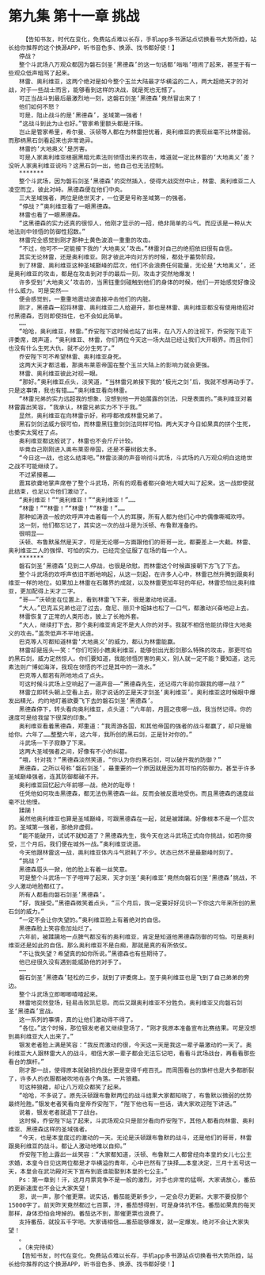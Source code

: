 # 第九集 第十一章 挑战
        【告知书友，时代在变化，免费站点难以长存，手机app多书源站点切换看书大势所趋，站长给你推荐的这个换源APP，听书音色多、换源、找书都好使！】
       停战？
       整个斗武场八万观众都因为磐石剑圣‘黑德森’的这一句话都‘嗡嗡’喧闹了起来，甚至于有一些观众低声暗骂了起来。
       林雷、奥利维亚，这两个绝对是如今整个玉兰大陆最才华横溢的二人，两大超绝天才的对战，对于一些战士而言，能够看到这样的决战，就是死也无憾了。
       可正当战斗到最后最激烈地一刻，这磐石剑圣‘黑德森’竟然冒出来了！
       他们如何不怒？
       可是，阻止战斗的是‘黑德森’，圣域第一强者！
       “这战斗到此为止也好。”管家希里额头都是汗珠。
       岂止是管家希里，希尔曼、沃顿等人都在为林雷担忧着，奥利维亚的表现丝毫不比林雷弱。而那柄黑石剑看起来也非常诡异。
       林雷的‘大地奥义’是厉害。
       可是人家奥利维亚根据黑暗元素法则领悟出来的攻击，难道就一定比林雷的‘大地奥义’差？没听人家奥利维亚说吗？这黑石剑一出，他自己也无法控制。
       *******
       整个斗武场，因为磐石剑圣‘黑德森’的突然插入，使得大战突然中止，林雷、奥利维亚二人凌空而立，彼此对峙。黑德森便在他们中央。
       三大圣域强者，两位是绝世天才，一位更是号称圣域第一的强者。
       “停战？”奥利维亚看了一眼黑德森。
       林雷也看了一眼黑德森。
       “这黑德森的实力还真的很惊人，他刚才显示的一招，绝非简单的斗气。而应该是一种从大地法则中领悟的防御性招数。”
       林雷完全感觉到刚才那种土黄色波浪一重重的攻击。
       “不过，他可不一定能接下我的‘大地奥义’攻击。”林雷对自己的绝招依旧很有自信。
       其实无论林雷，还是奥利维亚。刚才彼此冲向对方的时候，都处于蓄势阶段。
       到了林雷、奥利维亚这种圣域巅峰的层次，他们不会浪费任何能量，无论是‘大地奥义’，还是奥利维亚的攻击，都是在攻击到对手的最后一刻，攻击才突然地爆发！
       许多受到‘大地奥义’攻击的，当黑钰重剑碰触到他们的身体的时候，他们一开始感觉好像没什么威力。可是突然——
       便会感觉到，一重重地震动波直接冲击他们的内脏。
       刚才，黑德森一招将林雷、奥利维亚二人给避开，那也是林雷、奥利维亚都没有使用绝招对付黑德森，否则即使挡住，也不会如此简单。
       ……
       “哈哈，奥利维亚，林雷。”乔安陛下这时候也站了出来，在八万人的注视下，乔安陛下走下评委席，朗声道，“奥利维亚、林雷，你们两位今天这一场大战已经让我们大开眼界。而且你们也没有什么生死大仇，就不必分生死了。”
       乔安陛下可不希望林雷、奥利维亚身死。
       这两大天才都活着，那奥布莱恩帝国在整个玉兰大陆上的影响力就会更强。
       林雷、奥利维亚彼此对视一眼。
       “那好。”奥利维亚点头，淡笑道，“当林雷兄弟接下我的‘极光之剑’后，我就不想再动手了。只是这事情，我也有错……”奥利维亚看向林雷。
       “林雷兄弟的实力远超我的想象，没想到他一开始展露的剑法，只是表面的。”奥利维亚对着林雷露出笑容，“我承认，林雷兄弟实力不下于我。”
       显然，奥利维亚在向林雷示好，称呼都改成林雷兄弟了。
       黑石剑剑法威力很可怕，而林雷黑钰重剑剑法同样可怕。两大天才今日如果真的拼个生死，也委实太冤枉了点。
       奥利维亚都这般说了，林雷也不会斤斤计较。
       毕竟自己刚刚进入奥布莱恩帝国，还是不要树敌太多。
       “今日这一战，也这么结束吧。”林雷淡漠的声音响彻斗武场，斗武场的八万观众明白这绝世之战不可能继续了。
       不过紧接着……
       震耳欲聋地掌声席卷了整个斗武场，所有的观看者都兴奋地大喊大叫了起来。这一战即使就此结束，也足以令他们激动了。
       “奥利维亚！”“奥利维亚！”“奥利维亚！”……
       “林雷！”“林雷！”“林雷！”“林雷！”……
       那种如涛浪一般的欢呼声冲击着每一个人的耳膜，所有人都为他们心中的偶像嘶喊欢呼。
       这一刻，他们都忘记了，其实这一次的战斗是为沃顿、布鲁默准备的。
       很明显——
       沃顿、布鲁默虽然是天才，可是无论哪一方面跟他们的哥哥一比，都要差上一大截。林雷、奥利维亚二人的强悍、可怕的实力，已经完全征服了在场的每一个人。
       *******
       磐石剑圣‘黑德森’见到二人停战，也很是欣慰。而林雷这个时候直接朝下方飞了下去。
       整个斗武场的欢呼声依旧不断地响起，从这一刻起，在许多人心中，林雷已然升腾到跟奥利维亚一样的地位。如果加上林雷在石雕界的成就，以及林雷更加年轻的年纪，林雷恐怕比奥利维亚，更加配得上天才二字。
       “哥——”沃顿坐在位置上，看到林雷飞下来，很是激动地说道。
       “大人。”巴克五兄弟也迎了过去，詹尼、丽贝卡姐妹也松了一口气，都激动兴奋地迎上去。
       林雷恢复了正常的人类形态，披上了长袍外套。
       “大人，继续打下去，那个奥利维亚肯定不是大人你的对手。我就不相信他能抗得住大地奥义的攻击。”盖茨低声不平地说道。
       巴克等人可都知道林雷‘大地奥义’的威力，都认为林雷能赢。
       林雷却是摇头一笑：“你们可别小瞧奥利维亚，能够创出光影剑那么特殊的攻击，那更可怕的黑石剑，威力定然惊人。你们要知道，我能领悟厉害的奥义，别人就一定不能？要知道，这元素法则广博如海洋，我现在领悟的不过是其中的一滴水。”
       巴克等人都若有所地地点了点头。
       可这时候斗武场上空响起了一道声音——“黑德森先生，还记得六年前你跟我的哪一战？”
       林雷立即转头朝上空看上去，刚才说话的正是天才剑圣‘奥利维亚’。奥利维亚这时候眼中爆发出精光，灼灼地盯着欲要飞下去的磐石剑圣‘黑德森’。
       黑德森停下，转头看向奥利维亚，点头道：“六年前，月圆之夜哪一战，我当然记得。你的速度可是给我留下很深的印象。”
       奥利维亚看着黑德森，郑重道：“我周游各国，和其他帝国的强者的战斗都赢了，却只是输给你。六年了……整整六年，这六年，我所创的黑石剑，正是针对你的。”
       斗武场一下子寂静了下来。
       这两大圣域强者之间，好像有不小的纠葛。
       “哦，针对我？”黑德森淡然笑道，“你认为你的黑石剑，可以破开我的防御？”
       黑德森，之所以号称‘磐石剑圣’，最重要的一个原因就是因为其可怕的防御力。甚至于许多圣域巅峰强者，连其防御都破不开。
       奥利维亚回忆起六年前哪一战，绝对的耻辱！
       任凭他如何攻击黑德森，都无法伤黑德森一丝。反而会被反震地受伤。而且黑德森的速度丝毫不比他慢。
       蹂躏！
       虽然他奥利维亚也算是圣域巅峰，可跟黑德森在一起，就是被蹂躏。好像根本不是一个层次的。圣域第一强者，那绝非虚假。
       “能不能破开，试试不就知道了？黑德森先生，我今天在这斗武场正式向你挑战，如若你接受，三个月后，我们便在城外一战。”奥利维亚说道。
       今天他跟林雷这一战，奥利维亚体内斗气损耗了不少。状态已然不是最巅峰时刻了。
       “挑战？”
       黑德森眉头一掀，他的脸上有着一丝笑意。
       可是整个斗武场一下子喧哗了起来，天才剑圣‘奥利维亚’竟然向磐石剑圣‘黑德森’挑战，不少人激动地脸都红了。
       所有人都看向磐石剑圣‘黑德森’。
       “好，我接受。”黑德森微笑着点头，“三个月后，我一定要好好见识一下你这六年来所创的黑石剑的威力。”
       “一定不会让你失望的。”奥利维亚脸上有着绝对的自信。
       黑德森脸上笑容愈加灿烂了。
       六年前，被蹂躏地一点脾气都没有的奥利维亚，肯定是知道他黑德森防御的可怕。可是奥利维亚还是如此的自信。那么奥利维亚不是白痴，那就是真的有所依仗。
       “不让我失望？希望真的如你所说。”黑德森也有些期待了。
       他已经很久没有遇到能威胁他的对手了。
       ……
       磐石剑圣‘黑德森’轻松的三步，就到了评委席上。至于奥利维亚也是飞到了自己弟弟的旁边。
       整个斗武场立即唧唧喳喳起来。
       林雷地突然登场，轻易击败凯尼恩。而后又跟奥利维亚不分胜负。奥利维亚又向磐石剑圣‘黑德森’宣战。
       这一系列的事情，真的让他们激动得不得了。
       “各位。”这个时候，那位银发老者又继续登场了，“刚才我原本准备宣布比赛结果。可是没想到奥利维亚大人出来了。”
       银发老者脸上满是笑容：“我反而激动的很，今天这一天是我这一辈子最激动的一天了。奥利维亚大人跟林雷大人的战斗，相信大家一辈子都会无法忘记吧，看看斗武场战台，再看看那些看台的旗杆。”
       刚才那一战，使得原本就破损的战台更是变得千疮百孔。而周围看台的旗杆也是大多都断裂了，许多人的衣服都被吹地在各个角落。一片狼藉。
       可这种狼藉，却让八万观众都笑了起来。
       “哈哈，不多说了。原先沃顿跟布鲁默两位的战斗结果大家都知晓了，布鲁默以微弱的优势最终险胜。”银发老者笑看向皇帝乔安陛下，“陛下他也有一些话，请大家欢迎陛下讲话。”
       说着，银发老者就退下了战台。
       这时候，乔安陛下站了起来，斗武场观众只是部分看向乔安陛下，其他人都看向林雷、奥利维亚、黑德森这样的圣域强者。
       “今天，也是本皇度过的激动的一天。无论是沃顿跟布鲁默的战斗，还是他们的哥哥，林雷跟奥利维亚的战斗。都让人激动地难以自抑。”
       乔安陛下脸上露出一丝笑容：“大家都知道，沃顿、布鲁默二人都曾经向本皇的女儿七公主求婚，本皇今日见这两位都是才华横溢的青年，心中已然有了抉择……本皇决定，三月十五号这一天，本皇会在武功殿对天下宣布到底谁能娶到本皇的七公主。”
       Ps：第一章到！汗，这月月票竞争不是一般的激烈，对手也非常的猛啊，大家请放心，番茄的更新速度也不会让大家失望！
       恩，说一声，那个催更票。说实话，番茄能更新多少，一定会尽力更新。大家不要投那个15000字了。前天昨天竟然都过七百票，汗，番茄想得到，可是身体抗不住。番茄如果真的每天那样，身体恐怕会垮掉的。番茄达不到，那催更票也浪费了。
       支持番茄，就投五千字吧。大家请相信……番茄能够爆发，就一定爆发。绝对不会让大家失望！
       。
       。（未完待续）
       【告知书友，时代在变化，免费站点难以长存，手机app多书源站点切换看书大势所趋，站长给你推荐的这个换源APP，听书音色多、换源、找书都好使！】